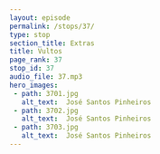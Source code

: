 ```yaml
---
layout: episode
permalink: /stops/37/
type: stop
section_title: Extras
title: Vultos
page_rank: 37
stop_id: 37
audio_file: 37.mp3
hero_images:
 - path: 3701.jpg
   alt_text:  José Santos Pinheiros
 - path: 3702.jpg
   alt_text:  José Santos Pinheiros
 - path: 3703.jpg
   alt_text:  José Santos Pinheiros
---
```


